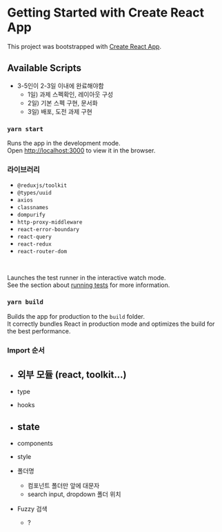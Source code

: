 # Getting Started with Create React App

This project was bootstrapped with [Create React App](https://github.com/facebook/create-react-app).

## Available Scripts

- 3-5인이 2-3일 이내에 완료해야함
  - 1일) 과제 스펙확인, 레이아웃 구성
  - 2일) 기본 스펙 구현, 문서화
  - 3일) 배포, 도전 과제 구현

### `yarn start`

Runs the app in the development mode.\
Open [http://localhost:3000](http://localhost:3000) to view it in the browser.

### 라이브러리
- `@reduxjs/toolkit`
- `@types/uuid`
- `axios`
- `classnames`
- `dompurify`
- `http-proxy-middleware`
- `react-error-boundary`
- `react-query`
- `react-redux`
- `react-router-dom`

<br>

Launches the test runner in the interactive watch mode.\
See the section about [running tests](https://facebook.github.io/create-react-app/docs/running-tests) for more information.

### `yarn build`

Builds the app for production to the `build` folder.\
It correctly bundles React in production mode and optimizes the build for the best performance.

### Import 순서
 - 외부 모듈 (react, toolkit...)
   - 

 - type
 - hooks
 - state
   -

  - components
  - style

- 폴더명
  - 컴포넌트 폴더만 앞에 대문자
  - search input, dropdown 폴더 위치

- Fuzzy 검색
  - ?
